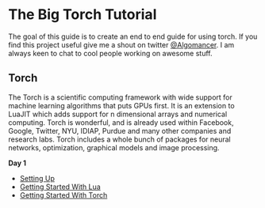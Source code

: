 # The Big Torch Tutorial

The goal of this guide is to create an end to end guide for using torch. If you find this project useful give me a shout on twitter [@Algomancer](https://twitter.com/Algomancer). I am always keen to chat to cool people working on awesome stuff.

## Torch 

The Torch is a scientific computing framework with wide support for machine learning algorithms that puts GPUs first. It is an extension to LuaJIT which adds support for n dimensional arrays and numerical computing. Torch is wonderful, and is already used within Facebook, Google, Twitter, NYU, IDIAP, Purdue and many other companies and research labs. Torch includes a whole bunch of packages for neural networks, optimization, graphical models and image processing. 


**Day 1**
- [Setting Up](https://github.com/Algomancer/The-Big-Torch-Tutorial/blob/master/Day-1/0%20-%20Setting%20Up.md)
- [Getting Started With Lua](https://github.com/Algomancer/The-Big-Torch-Tutorial/blob/master/Day-1/1%20-%20Getting%20Started%20with%20Lua.md)
- [Getting Started With Torch](https://github.com/Algomancer/The-Big-Torch-Tutorial/blob/master/Day-1/2%20-%20Getting%20Started%20With%20Torch.md)
